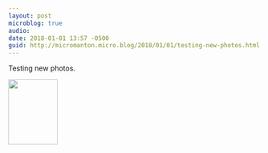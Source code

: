 ```yaml
---
layout: post
microblog: true
audio: 
date: 2018-01-01 13:57 -0500
guid: http://micromanton.micro.blog/2018/01/01/testing-new-photos.html
---
```

Testing new photos.

<img src="http://micro.manton.org/uploads/2018/2d37066650.jpg" width="98" height="130" />
